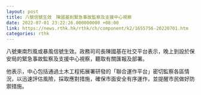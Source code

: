 ```yaml
---
layout: post
title: 八號信號生效　陳國基到緊急事故監察及支援中心視察
date: 2022-07-01 23:22:26.000000000 +08:00
link: https://news.rthk.hk/rthk/ch/component/k2/1655756-20220701.htm
categories: rthk
---
```


八號東南烈風或暴風信號生效。政務司司長陳國基在社交平台表示，晚上到設於保安局的緊急事故監察及支援中心視察，聽取有關匯報及部署。

他表示，中心包括通過土木工程拓展署研發的「聯合運作平台」密切監察各區情況，以迅速評估風險，採取應對措施，確保市面安全有序運作，並提醒市民做好防禦措施。
